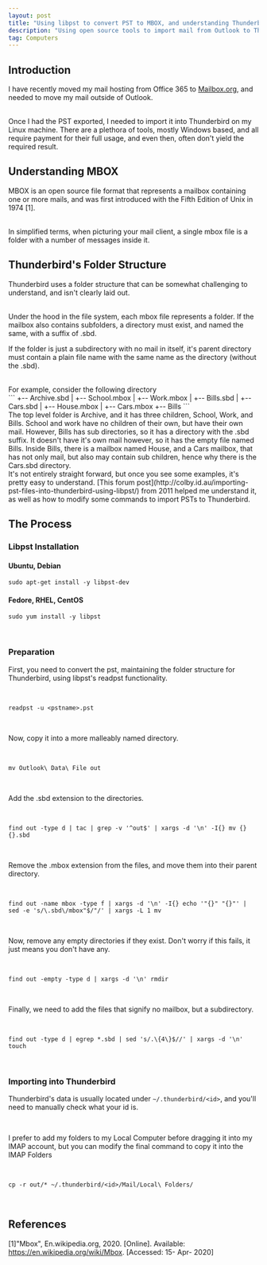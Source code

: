 ```yaml
---
layout: post
title: "Using libpst to convert PST to MBOX, and understanding Thunderbird's folder structure"
description: "Using open source tools to import mail from Outlook to Thunderbird"
tag: Computers
---
```


## Introduction
I have recently moved my mail hosting from Office 365 to [Mailbox.org](mailbox.org), and needed to move my mail outside of Outlook. 

<br>
Once I had the PST exported, I needed to import it into Thunderbird on my Linux machine. There are a plethora of tools, mostly Windows based, and all require payment for their full usage, and even then, often don't yield the required result.


## Understanding MBOX
MBOX is an open source file format that represents a mailbox containing one or more mails, and was first introduced with the Fifth Edition of Unix in 1974 [1].

<br>
In simplified terms, when picturing your mail client, a single mbox file is a folder with a number of messages inside it.

## Thunderbird's Folder Structure
Thunderbird uses a folder structure that can be somewhat challenging to understand, and isn't clearly laid out.

<br>
Under the hood in the file system, each mbox file represents a folder. If the mailbox also contains subfolders, a directory must exist, and named the same, with a suffix of .sbd.

If the folder is just a subdirectory with no mail in itself, it's parent directory must contain a plain file name with the same name as the directory (without the .sbd).

<br>
For example, consider the following directory

<br>
```
+-- Archive.sbd
|   +-- School.mbox
|   +-- Work.mbox
|   +-- Bills.sbd
    |   +-- Cars.sbd
    |   +-- House.mbox
    |   +-- Cars.mbox
    +-- Bills
```

<br>
The top level folder is Archive, and it has three children, School, Work, and Bills.
School and work have no children of their own, but have their own mail. However, Bills has sub directories, so it has a directory with the .sbd suffix. It doesn't have it's own mail however, so it has the empty file named Bills.
Inside Bills, there is a mailbox named House, and a Cars mailbox, that has not only mail, but also may contain sub children, hence why there is the Cars.sbd directory.

<br>
It's not entirely straight forward, but once you see some examples, it's pretty easy to understand. [This forum post](http://colby.id.au/importing-pst-files-into-thunderbird-using-libpst/) from 2011 helped me understand it, as well as how to modify some commands to import PSTs to Thunderbird.

<br>

## The Process

### Libpst Installation

#### Ubuntu, Debian
`sudo apt-get install -y libpst-dev`

#### Fedore, RHEL, CentOS
`sudo yum install -y libpst`

<br>

### Preparation
First, you need to convert the pst, maintaining the folder structure for Thunderbird, using libpst's readpst functionality.

<br>

`readpst -u <pstname>.pst`

<br>

Now, copy it into a more malleably named directory.

<br>

`mv Outlook\ Data\ File out`

<br>

Add the .sbd extension to the directories.

<br>

`find out -type d | tac | grep -v '^out$' | xargs -d '\n' -I{} mv {} {}.sbd`

<br>

Remove the .mbox extension from the files, and move them into their parent directory.

<br>

`find out -name mbox -type f | xargs -d '\n' -I{} echo '"{}" "{}"' | sed -e 's/\.sbd\/mbox"$/"/' | xargs -L 1 mv`

<br>

Now, remove any empty directories if they exist. Don't worry if this fails, it just means you don't have any.

<br>

`find out -empty -type d | xargs -d '\n' rmdir`

<br>

Finally, we need to add the files that signify no mailbox, but a subdirectory.

<br>

`find out -type d | egrep *.sbd | sed 's/.\{4\}$//' | xargs -d '\n' touch`


<br>

### Importing into Thunderbird
Thunderbird's data is usually located under `~/.thunderbird/<id>`, and you'll need to manually check what your id is.

<br>

I prefer to add my folders to my Local Computer before dragging it into my IMAP account, but you can modify the final command to copy it into the IMAP Folders

<br>

`cp -r out/* ~/.thunderbird/<id>/Mail/Local\ Folders/`

<br>

## References
[1]"Mbox", En.wikipedia.org, 2020. [Online]. Available: https://en.wikipedia.org/wiki/Mbox. [Accessed: 15- Apr- 2020]
